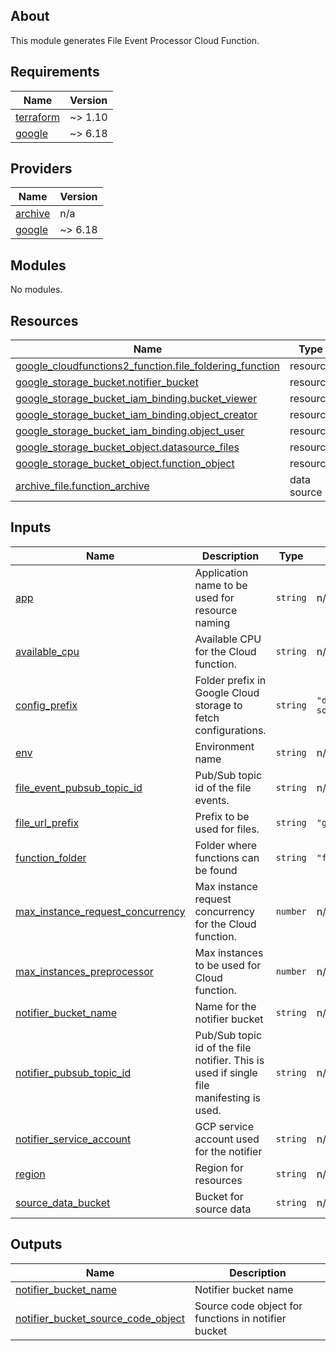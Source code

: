 <!-- BEGIN_TF_DOCS -->


## About

This module generates File Event Processor Cloud Function.

## Requirements

| Name | Version |
|------|---------|
| <a name="requirement_terraform"></a> [terraform](#requirement\_terraform) | ~> 1.10 |
| <a name="requirement_google"></a> [google](#requirement\_google) | ~> 6.18 |

## Providers

| Name | Version |
|------|---------|
| <a name="provider_archive"></a> [archive](#provider\_archive) | n/a |
| <a name="provider_google"></a> [google](#provider\_google) | ~> 6.18 |

## Modules

No modules.

## Resources

| Name | Type |
|------|------|
| [google_cloudfunctions2_function.file_foldering_function](https://registry.terraform.io/providers/hashicorp/google/latest/docs/resources/cloudfunctions2_function) | resource |
| [google_storage_bucket.notifier_bucket](https://registry.terraform.io/providers/hashicorp/google/latest/docs/resources/storage_bucket) | resource |
| [google_storage_bucket_iam_binding.bucket_viewer](https://registry.terraform.io/providers/hashicorp/google/latest/docs/resources/storage_bucket_iam_binding) | resource |
| [google_storage_bucket_iam_binding.object_creator](https://registry.terraform.io/providers/hashicorp/google/latest/docs/resources/storage_bucket_iam_binding) | resource |
| [google_storage_bucket_iam_binding.object_user](https://registry.terraform.io/providers/hashicorp/google/latest/docs/resources/storage_bucket_iam_binding) | resource |
| [google_storage_bucket_object.datasource_files](https://registry.terraform.io/providers/hashicorp/google/latest/docs/resources/storage_bucket_object) | resource |
| [google_storage_bucket_object.function_object](https://registry.terraform.io/providers/hashicorp/google/latest/docs/resources/storage_bucket_object) | resource |
| [archive_file.function_archive](https://registry.terraform.io/providers/hashicorp/archive/latest/docs/data-sources/file) | data source |

## Inputs

| Name | Description | Type | Default | Required |
|------|-------------|------|---------|:--------:|
| <a name="input_app"></a> [app](#input\_app) | Application name to be used for resource naming | `string` | n/a | yes |
| <a name="input_available_cpu"></a> [available\_cpu](#input\_available\_cpu) | Available CPU for the Cloud function. | `string` | n/a | yes |
| <a name="input_config_prefix"></a> [config\_prefix](#input\_config\_prefix) | Folder prefix in Google Cloud storage to fetch configurations. | `string` | `"data-sources/"` | no |
| <a name="input_env"></a> [env](#input\_env) | Environment name | `string` | n/a | yes |
| <a name="input_file_event_pubsub_topic_id"></a> [file\_event\_pubsub\_topic\_id](#input\_file\_event\_pubsub\_topic\_id) | Pub/Sub topic id of the file events. | `string` | n/a | yes |
| <a name="input_file_url_prefix"></a> [file\_url\_prefix](#input\_file\_url\_prefix) | Prefix to be used for files. | `string` | `"gs://"` | no |
| <a name="input_function_folder"></a> [function\_folder](#input\_function\_folder) | Folder where functions can be found | `string` | `"functions"` | no |
| <a name="input_max_instance_request_concurrency"></a> [max\_instance\_request\_concurrency](#input\_max\_instance\_request\_concurrency) | Max instance request concurrency for the Cloud function. | `number` | n/a | yes |
| <a name="input_max_instances_preprocessor"></a> [max\_instances\_preprocessor](#input\_max\_instances\_preprocessor) | Max instances to be used for Cloud function. | `number` | n/a | yes |
| <a name="input_notifier_bucket_name"></a> [notifier\_bucket\_name](#input\_notifier\_bucket\_name) | Name for the notifier bucket | `string` | n/a | yes |
| <a name="input_notifier_pubsub_topic_id"></a> [notifier\_pubsub\_topic\_id](#input\_notifier\_pubsub\_topic\_id) | Pub/Sub topic id of the file notifier. This is used if single file manifesting is used. | `string` | n/a | yes |
| <a name="input_notifier_service_account"></a> [notifier\_service\_account](#input\_notifier\_service\_account) | GCP service account used for the notifier | `string` | n/a | yes |
| <a name="input_region"></a> [region](#input\_region) | Region for resources | `string` | n/a | yes |
| <a name="input_source_data_bucket"></a> [source\_data\_bucket](#input\_source\_data\_bucket) | Bucket for source data | `string` | n/a | yes |

## Outputs

| Name | Description |
|------|-------------|
| <a name="output_notifier_bucket_name"></a> [notifier\_bucket\_name](#output\_notifier\_bucket\_name) | Notifier bucket name |
| <a name="output_notifier_bucket_source_code_object"></a> [notifier\_bucket\_source\_code\_object](#output\_notifier\_bucket\_source\_code\_object) | Source code object for functions in notifier bucket |

<!-- END_TF_DOCS -->